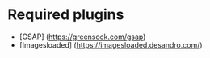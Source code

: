 # Required plugins

- [GSAP] (https://greensock.com/gsap)
- [Imagesloaded] (https://imagesloaded.desandro.com/)
